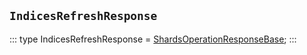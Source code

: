 ## `IndicesRefreshResponse`
:::
type IndicesRefreshResponse = [ShardsOperationResponseBase](./ShardsOperationResponseBase.md);
:::
